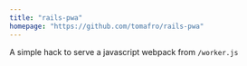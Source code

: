 ```yaml
---
title: "rails-pwa"
homepage: "https://github.com/tomafro/rails-pwa"
---
```

A simple hack to serve a javascript webpack from `/worker.js`

